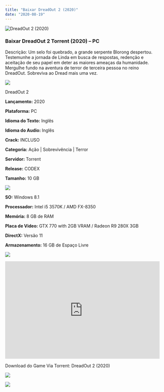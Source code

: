 ```yaml
---
title: "Baixar DreadOut 2 (2020)"
date: "2020-08-19"
---
```


![DreadOut 2 (2020)](https://1.bp.blogspot.com/-oZevPSgk59s/Xz1J5JkpX3I/AAAAAAAABfY/qLOtJvFWLkAbVUhG7SaRORhcLQMTUfaBwCNcBGAsYHQ/s320/poster.jpg "DreadOut 2 (2020)")

### Baixar DreadOut 2 Torrent (2020) – PC

Descrição: Um selo foi quebrado, a grande serpente Blorong despertou. Testemunhe a jornada de Linda em busca de respostas, redenção e aceitação de seu papel em deter as maiores ameaças da humanidade. Mergulhe fundo na aventura de terror de terceira pessoa no reino DreadOut. Sobreviva ao Dread mais uma vez.

![](https://1.bp.blogspot.com/-XIAoZor_ewQ/Xt6k8H1cWZI/AAAAAAAAAi0/oGRR_ah4Rf449lfQQZDiX_22jAu7LLnJACPcBGAYYCw/s400/Bot{a384763efc0343bc154516df87137d254a706e3c5e4872db09a759f4bd7601ea}25C3{a384763efc0343bc154516df87137d254a706e3c5e4872db09a759f4bd7601ea}25A3o{a384763efc0343bc154516df87137d254a706e3c5e4872db09a759f4bd7601ea}2Bde{a384763efc0343bc154516df87137d254a706e3c5e4872db09a759f4bd7601ea}2BInforma{a384763efc0343bc154516df87137d254a706e3c5e4872db09a759f4bd7601ea}25C3{a384763efc0343bc154516df87137d254a706e3c5e4872db09a759f4bd7601ea}25A7{a384763efc0343bc154516df87137d254a706e3c5e4872db09a759f4bd7601ea}25C3{a384763efc0343bc154516df87137d254a706e3c5e4872db09a759f4bd7601ea}25B5es.jpg)

DreadOut 2

**Lançamento:** 2020

**Plataforma:** PC

**Idioma do Texto:** Inglês

**Idioma do Audio:** Inglês

**Crack:** INCLUSO

**Categoria:** Ação | Sobrevivência | Terror

**Servidor:** Torrent

**Release:** CODEX

**Tamanho:** 10 GB

  

![](https://1.bp.blogspot.com/-h4INo_OBwls/Xt6lEEMpxNI/AAAAAAAAAi4/JjyyoRDYOagV83dzmOlHFitCwsklVMs6ACPcBGAYYCw/s400/Bot{a384763efc0343bc154516df87137d254a706e3c5e4872db09a759f4bd7601ea}25C3{a384763efc0343bc154516df87137d254a706e3c5e4872db09a759f4bd7601ea}25A3o{a384763efc0343bc154516df87137d254a706e3c5e4872db09a759f4bd7601ea}2Bde{a384763efc0343bc154516df87137d254a706e3c5e4872db09a759f4bd7601ea}2BRequisitos.jpg)

**SO:** Windows 8.1

**Processador:** Intel i5 3570K / AMD FX-8350

**Memória:** 8 GB de RAM

**Placa de Video:** GTX 770 with 2GB VRAM / Radeon R9 280X 3GB

**DirectX:** Versão 11

**Armazenamento:** 16 GB de Espaço Livre

![](https://1.bp.blogspot.com/-rcYyVsnA81c/Xt6lZMZ2XiI/AAAAAAAAAjA/1MF2KKFyKSoUtwrodSDJRdpQoMNmnHOhwCPcBGAYYCw/s400/Bot{a384763efc0343bc154516df87137d254a706e3c5e4872db09a759f4bd7601ea}25C3{a384763efc0343bc154516df87137d254a706e3c5e4872db09a759f4bd7601ea}25A3o{a384763efc0343bc154516df87137d254a706e3c5e4872db09a759f4bd7601ea}2Bde{a384763efc0343bc154516df87137d254a706e3c5e4872db09a759f4bd7601ea}2BTrailer.jpg)

<iframe allow="accelerometer; autoplay; encrypted-media; gyroscope; picture-in-picture" allowfullscreen frameborder="0" height="315" src="https://www.youtube.com/embed/MSqnAkcDcoo" width="500"></iframe>

Download do Game Via Torrent: DreadOut 2 (2020)

[![](https://1.bp.blogspot.com/-KEcbu5lXdM0/Xu5yX-HgHDI/AAAAAAAAAsY/bBJ6W14NqC4-Ny_0LiwqQPIkTbYzyURcACPcBGAYYCw/s200/CAPA3.jpg)](https://utorrentmegagames.blogspot.com/p/recomendado.html)

[![](https://1.bp.blogspot.com/-Rkir3Cy7E90/XthUbQKV_OI/AAAAAAAAAgU/q6xV1k8mreQnsOAbeImqH6Qi8ahsN2LpACPcBGAYYCw/s1600/Bot{a384763efc0343bc154516df87137d254a706e3c5e4872db09a759f4bd7601ea}25C3{a384763efc0343bc154516df87137d254a706e3c5e4872db09a759f4bd7601ea}25A3o{a384763efc0343bc154516df87137d254a706e3c5e4872db09a759f4bd7601ea}2Bde{a384763efc0343bc154516df87137d254a706e3c5e4872db09a759f4bd7601ea}2BDownload.jpg)](93afb07802ef15555d709b30b34cda94c9637505&dn=DreadOut.2-CODEX&tr=http{a384763efc0343bc154516df87137d254a706e3c5e4872db09a759f4bd7601ea}3A{a384763efc0343bc154516df87137d254a706e3c5e4872db09a759f4bd7601ea}2F{a384763efc0343bc154516df87137d254a706e3c5e4872db09a759f4bd7601ea}2Ftracker.trackerfix.com{a384763efc0343bc154516df87137d254a706e3c5e4872db09a759f4bd7601ea}3A80{a384763efc0343bc154516df87137d254a706e3c5e4872db09a759f4bd7601ea}2Fannounce&tr=udp{a384763efc0343bc154516df87137d254a706e3c5e4872db09a759f4bd7601ea}3A{a384763efc0343bc154516df87137d254a706e3c5e4872db09a759f4bd7601ea}2F{a384763efc0343bc154516df87137d254a706e3c5e4872db09a759f4bd7601ea}2F9.rarbg.me{a384763efc0343bc154516df87137d254a706e3c5e4872db09a759f4bd7601ea}3A2720&tr=udp{a384763efc0343bc154516df87137d254a706e3c5e4872db09a759f4bd7601ea}3A{a384763efc0343bc154516df87137d254a706e3c5e4872db09a759f4bd7601ea}2F{a384763efc0343bc154516df87137d254a706e3c5e4872db09a759f4bd7601ea}2F9.rarbg.to{a384763efc0343bc154516df87137d254a706e3c5e4872db09a759f4bd7601ea}3A2710)
